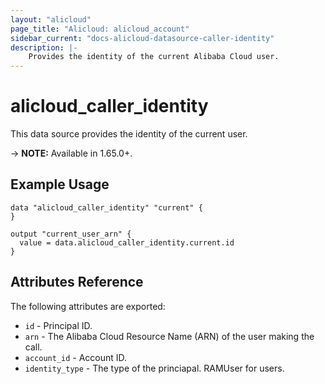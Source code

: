 ```yaml
---
layout: "alicloud"
page_title: "Alicloud: alicloud_account"
sidebar_current: "docs-alicloud-datasource-caller-identity"
description: |-
    Provides the identity of the current Alibaba Cloud user.
---
```


# alicloud\_caller\_identity

This data source provides the identity of the current user.

-> **NOTE:** Available in 1.65.0+.

## Example Usage

```
data "alicloud_caller_identity" "current" {
}

output "current_user_arn" {
  value = data.alicloud_caller_identity.current.id
}
```

## Attributes Reference

The following attributes are exported:

* `id` - Principal ID.
* `arn` - The Alibaba Cloud Resource Name (ARN) of the user making the call.
* `account_id` - Account ID.
* `identity_type` - The type of the princiapal. RAMUser for users.

